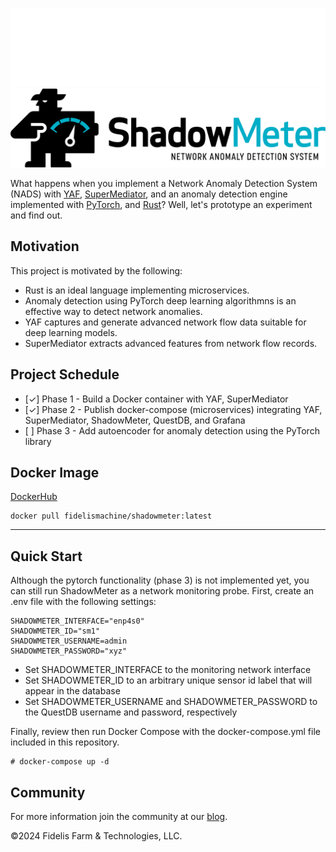![ShadowMeter](shadowmeter-dark.png#gh-dark-mode-only)
![ShadowMeter](shadowmeter-light.png#gh-light-mode-only)

What happens when you implement a Network Anomaly Detection System (NADS) with [YAF](https://tools.netsa.cert.org/yaf/), [SuperMediator](https://tools.netsa.cert.org/super_mediator1/index.html), and an anomaly detection engine implemented with [PyTorch](https://www.pytorch.org/), and [Rust](https://www.rust-lang.org/)?  Well, let's prototype an experiment and find out.

## Motivation
This project is motivated by the following:
* Rust is an ideal language implementing microservices.
* Anomaly detection using PyTorch deep learning algorithmns is an effective way to detect network anomalies.
* YAF captures and generate advanced network flow data suitable for deep learning models.
* SuperMediator extracts advanced features from network flow records.

## Project Schedule
- [&check;] Phase 1 - Build a Docker container with YAF, SuperMediator
- [&check;] Phase 2 - Publish docker-compose (microservices) integrating YAF, SuperMediator, ShadowMeter, QuestDB, and Grafana
- [&nbsp;] Phase 3 - Add autoencoder for anomaly detection using the PyTorch library

## Docker Image

[DockerHub](https://hub.docker.com/r/fidelismachine/shadowmeter)

````
docker pull fidelismachine/shadowmeter:latest
````
---
## Quick Start
Although the pytorch functionality (phase 3) is not implemented yet, you can still run ShadowMeter as a network monitoring probe.  First, create an .env file with the following settings:
```
SHADOWMETER_INTERFACE="enp4s0"
SHADOWMETER_ID="sm1"
SHADOWMETER_USERNAME=admin
SHADOWMETER_PASSWORD="xyz"
```
- Set SHADOWMETER_INTERFACE to the monitoring network interface
- Set SHADOWMETER_ID to an arbitrary unique sensor id label that will appear in the database
- Set SHADOWMETER_USERNAME and SHADOWMETER_PASSWORD to the QuestDB username and password, respectively

Finally, review then run Docker Compose with the docker-compose.yml file included in this repository.
```
# docker-compose up -d
```

## Community

For more information join the community at our [blog](https://www.shadowmeter.io).



&copy;2024 Fidelis Farm & Technologies, LLC.
